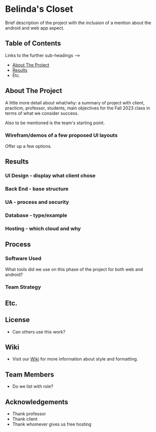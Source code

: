 # Belinda's Closet
Brief description of the project with the inclusion of a mention about the android and web app aspect.
 
## Table of Contents
Links to the further sub-headings --> 
- [About The Project]()
- [Results]()
- Etc.
 
## About The Project
A little more detail about what/why: a summary of project with client, practicm, professor, students, main objectives for the Fall 2023 class in terms of what we consider success. 
 
Also to be mentioned is the team's starting point.
 
### Wirefram/demos of a few proposed UI layouts
Offer up a few options.
 
## Results
### UI Design - display what client chose 
 
### Back End - base structure
 
### UA - process and security
 
### Database - type/example
 
### Hosting - which cloud and why
 
## Process
### Software Used
What tools did we use on this phase of the project for both web and android?

### Team Strategy

## Etc.
 
## License
- Can others use this work?
 
## Wiki
- Visit our [Wiki]() for more information about style and formatting.
 
## Team Members
- Do we list with role?
 
## Acknowledgements
- Thank professor
- Thank client
- Thank whomever gives us free hosting
